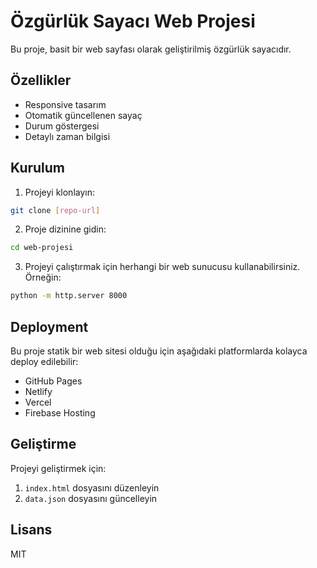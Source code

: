 # Özgürlük Sayacı Web Projesi

Bu proje, basit bir web sayfası olarak geliştirilmiş özgürlük sayacıdır.

## Özellikler

- Responsive tasarım
- Otomatik güncellenen sayaç
- Durum göstergesi
- Detaylı zaman bilgisi

## Kurulum

1. Projeyi klonlayın:
```bash
git clone [repo-url]
```

2. Proje dizinine gidin:
```bash
cd web-projesi
```

3. Projeyi çalıştırmak için herhangi bir web sunucusu kullanabilirsiniz. Örneğin:
```bash
python -m http.server 8000
```

## Deployment

Bu proje statik bir web sitesi olduğu için aşağıdaki platformlarda kolayca deploy edilebilir:

- GitHub Pages
- Netlify
- Vercel
- Firebase Hosting

## Geliştirme

Projeyi geliştirmek için:

1. `index.html` dosyasını düzenleyin
2. `data.json` dosyasını güncelleyin

## Lisans

MIT 